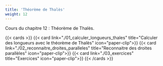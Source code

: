 ```yaml
---
title: 'Théorème de Thalès'
weight: 12
---
```

Cours du chapitre 12 : Théorème de Thalès.

{{< cards >}}
  {{< card link="./01_calculer_longueurs_thales" title="Calculer des longueurs avec le théorème de Thalès" icon="paper-clip">}}
  {{< card link="./02_reconnaitre_droites_paralleles" title="Reconnaitre des droites parallèles" icon="paper-clip">}}
  {{< card link="./03_exercices" title="Exercices" icon="paper-clip">}}
{{< /cards >}}
